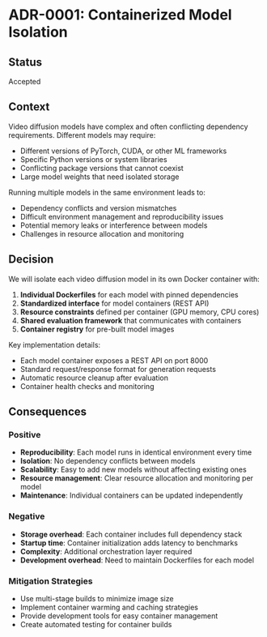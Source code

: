 # ADR-0001: Containerized Model Isolation

## Status
Accepted

## Context

Video diffusion models have complex and often conflicting dependency requirements. Different models may require:
- Different versions of PyTorch, CUDA, or other ML frameworks
- Specific Python versions or system libraries
- Conflicting package versions that cannot coexist
- Large model weights that need isolated storage

Running multiple models in the same environment leads to:
- Dependency conflicts and version mismatches
- Difficult environment management and reproducibility issues
- Potential memory leaks or interference between models
- Challenges in resource allocation and monitoring

## Decision

We will isolate each video diffusion model in its own Docker container with:

1. **Individual Dockerfiles** for each model with pinned dependencies
2. **Standardized interface** for model containers (REST API)
3. **Resource constraints** defined per container (GPU memory, CPU cores)
4. **Shared evaluation framework** that communicates with containers
5. **Container registry** for pre-built model images

Key implementation details:
- Each model container exposes a REST API on port 8000
- Standard request/response format for generation requests
- Automatic resource cleanup after evaluation
- Container health checks and monitoring

## Consequences

### Positive
- **Reproducibility**: Each model runs in identical environment every time
- **Isolation**: No dependency conflicts between models
- **Scalability**: Easy to add new models without affecting existing ones
- **Resource management**: Clear resource allocation and monitoring per model
- **Maintenance**: Individual containers can be updated independently

### Negative
- **Storage overhead**: Each container includes full dependency stack
- **Startup time**: Container initialization adds latency to benchmarks
- **Complexity**: Additional orchestration layer required
- **Development overhead**: Need to maintain Dockerfiles for each model

### Mitigation Strategies
- Use multi-stage builds to minimize image size
- Implement container warming and caching strategies
- Provide development tools for easy container management
- Create automated testing for container builds